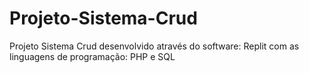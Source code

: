 # Projeto-Sistema-Crud
Projeto Sistema Crud desenvolvido através do software: Replit com as linguagens de programação: PHP e SQL

